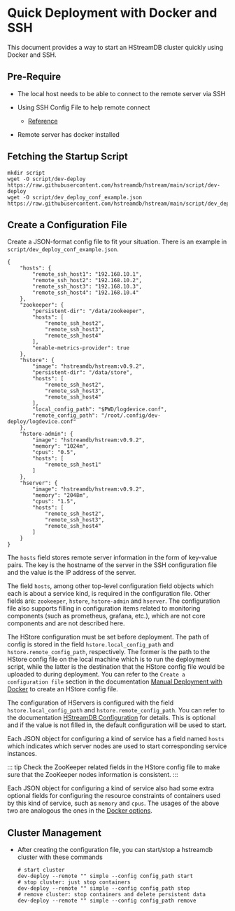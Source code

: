 # Quick Deployment with Docker and SSH

This document provides a way to start an HStreamDB cluster quickly using Docker
and SSH.

## Pre-Require

- The local host needs to be able to connect to the remote server via SSH
- Using SSH Config File to help remote connect

  - [Reference](https://linuxize.com/post/using-the-ssh-config-file/)

- Remote server has docker installed

## Fetching the Startup Script

```shell
mkdir script
wget -O script/dev-deploy https://raw.githubusercontent.com/hstreamdb/hstream/main/script/dev-deploy
wget -O script/dev_deploy_conf_example.json https://raw.githubusercontent.com/hstreamdb/hstream/main/script/dev_deploy_conf_example.json
```

## Create a Configuration File

Create a JSON-format config file to fit your situation. There is an example in
`script/dev_deploy_conf_example.json`.

```shell
{
    "hosts": {
        "remote_ssh_host1": "192.168.10.1",
        "remote_ssh_host2": "192.168.10.2",
        "remote_ssh_host3": "192.168.10.3",
        "remote_ssh_host4": "192.168.10.4"
    },
    "zookeeper": {
        "persistent-dir": "/data/zookeeper",
        "hosts": [
            "remote_ssh_host2",
            "remote_ssh_host3",
            "remote_ssh_host4"
        ],
        "enable-metrics-provider": true
    },
    "hstore": {
        "image": "hstreamdb/hstream:v0.9.2",
        "persistent-dir": "/data/store",
        "hosts": [
            "remote_ssh_host2",
            "remote_ssh_host3",
            "remote_ssh_host4"
        ],
        "local_config_path": "$PWD/logdevice.conf",
        "remote_config_path": "/root/.config/dev-deploy/logdevice.conf"
    },
    "hstore-admin": {
        "image": "hstreamdb/hstream:v0.9.2",
        "memory": "1024m",
        "cpus": "0.5",
        "hosts": [
            "remote_ssh_host1"
        ]
    },
    "hserver": {
        "image": "hstreamdb/hstream:v0.9.2",
        "memory": "2048m",
        "cpus": "1.5",
        "hosts": [
            "remote_ssh_host2",
            "remote_ssh_host3",
            "remote_ssh_host4"
        ]
    }
}
```

The `hosts` field stores remote server information in the form of key-value
pairs. The key is the hostname of the server in the SSH configuration file and
the value is the IP address of the server.

The field `hosts`, among other top-level configuration field objects which each
is about a service kind, is required in the configuration file. Other fields
are: `zookeeper`, `hstore`, `hstore-admin` and `hserver`. The configuration file
also supports filling in configuration items related to monitoring components
(such as prometheus, grafana, etc.), which are not core components and are not
described here.

The HStore configuration must be set before deployment. The path of config is
stored in the field `hstore.local_config_path` and `hstore.remote_config_path`,
respectively. The former is the path to the HStore config file on the local
machine which is to run the deployment script, while the latter is the
destination that the HStore config file would be uploaded to during deployment.
You can refer to the `Create a configuration file` section in the documentation
[Manual Deployment with Docker](deploy-docker.md) to create an HStore config
file.

The configuration of HServers is configured with the field
`hstore.local_config_path` and `hstore.remote_config_path`. You can refer to the
documentation [HStreamDB Configuration](../reference/config.md) for details.
This is optional and if the value is not filled in, the default configuration
will be used to start.

Each JSON object for configuring a kind of service has a field named `hosts`
which indicates which server nodes are used to start corresponding service
instances.

::: tip Check the ZooKeeper related fields in the HStore config file to make
sure that the ZooKeeper nodes information is consistent.
:::

Each JSON object for configuring a kind of service also had some extra optional
fields for configuring the resource constraints of containers used by this kind
of service, such as `memory` and `cpus`. The usages of the above two are
analogous the ones in the
[Docker options](https://docs.docker.com/config/containers/resource_constraints/).

## Cluster Management

- After creating the configuration file, you can start/stop a hstreamdb cluster
  with these commands

  ```shell
  # start cluster
  dev-deploy --remote "" simple --config config_path start
  # stop cluster: just stop containers
  dev-deploy --remote "" simple --config config_path stop
  # remove cluster: stop containers and delete persistent data
  dev-deploy --remote "" simple --config config_path remove
  ```
